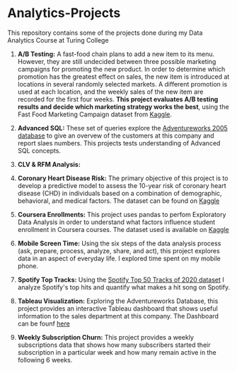 # Analytics-Projects
This repository contains some of the projects done during my Data Analytics Course at Turing College

1. **A/B Testing:**  A fast-food chain plans to add a new item to its menu. However, they are still undecided between three possible marketing campaigns for promoting the new product. In order to determine which promotion has the greatest effect on sales, the new item is introduced at locations in several randomly selected markets. A different promotion is used at each location, and the weekly sales of the new item are recorded for the first four weeks. **This project evaluates A/B testing results and decide which marketing strategy works the best**, using the Fast Food Marketing Campaign dataset from [Kaggle](https://www.kaggle.com/datasets/chebotinaa/fast-food-marketing-campaign-ab-test).  
  
2. **Advanced SQL:** These set of queries explore the [Adventureworks 2005 database](https://drive.google.com/file/d/1-Qsnn3bg0_PYgY5kKJOUDG8xdKLvOLPK/view) to give an overvew of the customers at this company and report slaes numbers. This projects tests understanding of Advanced SQL concepts.  
  
3. **CLV & RFM Analysis:**   
  
4. **Coronary Heart Disease Risk:** The primary objective of this project is to develop a predictive model to assess the 10-year risk of coronary heart disease (CHD) in individuals based on a combination of demographic, behavioral, and medical factors. The dataset can be found on [Kaggle]()
  
5. **Coursera Enrollments:** This project uses pandas to perfom Exploratory Data Analysis in order to understand what factors influence student enrollment in Coursera courses. The dataset used is available on [Kaggle]()  
  
6. **Mobile Screen Time:** Using the six steps of the data analysis process (ask, prepare, process, analyze, share, and act), this project explores data in an aspect of everyday life. I explored time spent on my mobile phone.  
  
7. **Spotify Top Tracks:** Using the [Spotify Top 50 Tracks of 2020 dataset](https://www.kaggle.com/atillacolak/top-50-spotify-tracks-2020) I analyze Spotify's top hits and quantify what makes a hit song on Spotify.
  
8. **Tableau Visualization:** Exploring the Adventureworks Database, this project provides an interactive Tableau dashboard that shows useful information to the sales department at this company. The Dashboard can be founf [here]()   
  
9. **Weekly Subscription Churn:** This project provides a weekly subscriptions data that shows how many subscribers started their subscription in a particular week and how many remain active in the following 6 weeks.  
